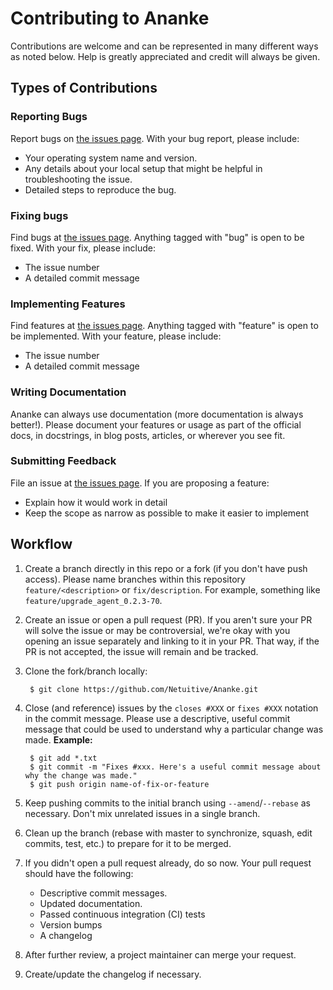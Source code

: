 Contributing to Ananke
==============================
Contributions are welcome and can be represented in many different ways as noted below. Help is 
greatly appreciated and credit will always be given.

 
Types of Contributions
------------------------------
 
### Reporting Bugs
Report bugs on [the issues page](https://github.com/Netuitive/Ananke/issues).
With your bug report, please include:
- Your operating system name and version.
- Any details about your local setup that might be helpful in troubleshooting the issue.
- Detailed steps to reproduce the bug.
 
### Fixing bugs
Find bugs at [the issues page](https://github.com/Netuitive/Ananke/issues). Anything tagged with
"bug" is open to be fixed. 
With your fix, please include:
- The issue number
- A detailed commit message
 
### Implementing Features
Find features at [the issues page](https://github.com/Netuitive/Ananke/issues). Anything tagged
with "feature" is open to be implemented.
With your feature, please include:
- The issue number
- A detailed commit message
 
### Writing Documentation
Ananke can always use documentation (more documentation is always better!). 
Please document your features or usage as part of the official docs, in docstrings, 
in blog posts, articles, or wherever you see fit.
 
### Submitting Feedback
File an issue at [the issues page](https://github.com/Netuitive/Ananke/issues).
If you are proposing a feature:
- Explain how it would work in detail
- Keep the scope as narrow as possible to make it easier to implement
 
Workflow
------------------------------
 
1. Create a branch directly in this repo or a fork (if you don't have push access). Please name
branches within this repository `feature/<description>` or `fix/description`. For example, 
something like `feature/upgrade_agent_0.2.3-70`.

2. Create an issue or open a pull request (PR). If you aren't sure your PR will solve the issue
or may be controversial, we're okay with you opening an issue separately and linking to it in 
your PR. That way, if the PR is not accepted, the issue will remain and be tracked.

3. Clone the fork/branch locally:

    
        $ git clone https://github.com/Netuitive/Ananke.git
    
4. Close (and reference) issues by the `closes #XXX` or `fixes #XXX` notation in the commit
message. Please use a descriptive, useful commit message that could be used to understand why a
particular change was made.  <b>Example:</b>

        
        $ git add *.txt
        $ git commit -m "Fixes #xxx. Here's a useful commit message about why the change was made."
        $ git push origin name-of-fix-or-feature
        
5. Keep pushing commits to the initial branch using `--amend`/`--rebase` as necessary. Don't mix 
unrelated issues in a single branch.

6. Clean up the branch (rebase with master to synchronize, squash, edit commits, test, etc.) to
prepare for it to be merged.

7. If you didn't open a pull request already, do so now. Your pull request should have the following:
    * Descriptive commit messages.
    * Updated documentation.
    * Passed continuous integration (CI) tests
    * Version bumps
    * A changelog
    
8. After further review, a project maintainer can merge your request.

9. Create/update the changelog if necessary.